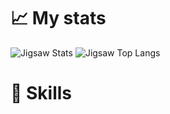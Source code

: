 # :chart_with_upwards_trend: My stats #

![Jigsaw Stats](https://github-readme-stats.vercel.app/api?username=1JigSaW&count_private=true&hide_border=true&show_icons=true&hide_title=true&theme=dark)
![Jigsaw Top Langs](https://github-readme-stats.vercel.app/api/top-langs/?username=1JigSaW&layout=compact&hide=php&hide_border=true&theme=dark)

# :muscle: Skills #
